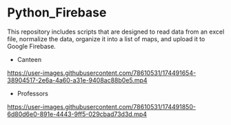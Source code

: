 # Python_Firebase

This repository includes scripts that are designed to read data from an excel file, normalize the data, organize it into a list of maps, and upload it to Google Firebase.


- Canteen

https://user-images.githubusercontent.com/78610531/174491654-38904517-2e6a-4a60-a31e-9408ac88b0e5.mp4


- Professors

https://user-images.githubusercontent.com/78610531/174491850-6d80d6e0-891e-4443-9ff5-029cbad73d3d.mp4
